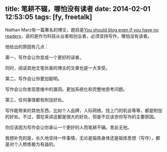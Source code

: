 title: 笔耕不辍，哪怕没有读者
date: 2014-02-01 12:53:05
tags: [fy, freetalk]
---

Nathan Marz有一篇著名的博文，题目是[You should blog even if you have no readers](http://nathanmarz.com/blog/you-should-blog-even-if-you-have-no-readers.html)，说的是作为科技从业者和创业者，必须坚持写作，哪怕没有读者。

他给出的原因有几点：

第一，写作会让你变成一个更好的读者。

同时，阅读其他文笔优美的博主的文章也是一大享受。

第二，写作会让你更加聪明。

写作会让你发现思维中的漏洞。更加系统化和完整地思考问题。

第三，任何事情都有附加好处。

写作能带来的其他东西，比如个人品牌，人际网络，找上门的机会等等，都是附加的好处。不过，潜在来讲这都是很大的好处，但是不应该世你写作的主要原因。

你应该因为写作会让你承认一个更好的人而笔耕不辍。舍此无他。

我想补充的是，长久地坚持一件事情，无论是锻炼身体还是锻炼思想（写作），都是对个人修炼极为有益的。
